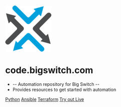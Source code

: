 ![](assets/images/bigswitch.png)

# code.bigswitch.com

* -- Automation repository for Big Switch --
* Provides resources to get started with automation

[Python](python/overview.md)
[Ansible](ansible/overview.md)
[Terraform](terraform/overview.md)
[Try out Live](https://labs.bigswitch.com)
